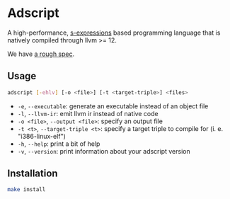 # Adscript
A high-performance, [s-expressions](https://en.wikipedia.org/wiki/S-expression)
based programming language that is natively compiled through llvm >= 12.

We have [a rough spec](SPEC.md).

## Usage

```sh
adscript [-ehlv] [-o <file>] [-t <target-triple>] <files>
```

- `-e`, `--executable`: generate an executable instead of an object file
- `-l`, `--llvm-ir`: emit llvm ir instead of native code
- `-o <file>`, `--output <file>`: specify an output file
- `-t <t>`, `--target-triple <t>`: specify a target triple to compile for (i. e. "i386-linux-elf")
- `-h`, `--help`: print a bit of help
- `-v`, `--version`: print information about your adscript version

## Installation
```sh
make install
```
